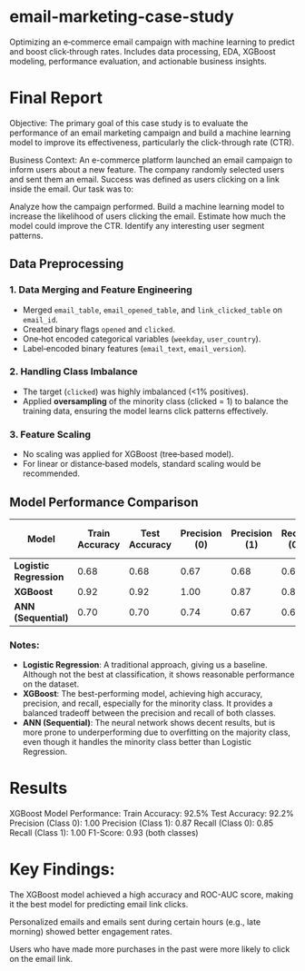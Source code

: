 # email-marketing-case-study
Optimizing an e‑commerce email campaign with machine learning to predict and boost click‑through rates. Includes data processing, EDA, XGBoost modeling, performance evaluation, and actionable business insights.

# Final Report

Objective:
The primary goal of this case study is to evaluate the performance of an email marketing campaign and build a machine learning model to improve its effectiveness, particularly the click-through rate (CTR).

Business Context:
An e-commerce platform launched an email campaign to inform users about a new feature. The company randomly selected users and sent them an email. Success was defined as users clicking on a link inside the email. Our task was to:

Analyze how the campaign performed.
Build a machine learning model to increase the likelihood of users clicking the email.
Estimate how much the model could improve the CTR.
Identify any interesting user segment patterns.

## Data Preprocessing

### 1. Data Merging and Feature Engineering
- Merged `email_table`, `email_opened_table`, and `link_clicked_table` on `email_id`.
- Created binary flags `opened` and `clicked`.
- One‑hot encoded categorical variables (`weekday`, `user_country`).
- Label‑encoded binary features (`email_text`, `email_version`).

### 2. Handling Class Imbalance
- The target (`clicked`) was highly imbalanced (<1% positives).
- Applied **oversampling** of the minority class (clicked = 1) to balance the training data, ensuring the model learns click patterns effectively.

### 3. Feature Scaling
- No scaling was applied for XGBoost (tree‑based model).
- For linear or distance‑based models, standard scaling would be recommended.

## Model Performance Comparison

| Model                | Train Accuracy | Test Accuracy | Precision (0) | Precision (1) | Recall (0) | Recall (1) | F1-Score (0) | F1-Score (1) | AUC Score |
|----------------------|----------------|---------------|---------------|---------------|------------|------------|--------------|--------------|-----------|
| **Logistic Regression** | 0.68           | 0.68          | 0.67          | 0.68          | 0.69       | 0.67       | 0.68         | 0.68         | 0.74      |
| **XGBoost**           | 0.92           | 0.92          | 1.00          | 0.87          | 0.85       | 1.00       | 0.92         | 0.93         | 0.92      |
| **ANN (Sequential)**  | 0.70           | 0.70          | 0.74          | 0.67          | 0.61       | 0.78       | 0.67         | 0.72         | 0.69      |

### Notes:
- **Logistic Regression**: A traditional approach, giving us a baseline. Although not the best at classification, it shows reasonable performance on the dataset.
- **XGBoost**: The best-performing model, achieving high accuracy, precision, and recall, especially for the minority class. It provides a balanced tradeoff between the precision and recall of both classes.
- **ANN (Sequential)**: The neural network shows decent results, but is more prone to underperforming due to overfitting on the majority class, even though it handles the minority class better than Logistic Regression.


# Results
XGBoost Model Performance:
Train Accuracy: 92.5%
Test Accuracy: 92.2%
Precision (Class 0): 1.00
Precision (Class 1): 0.87
Recall (Class 0): 0.85
Recall (Class 1): 1.00
F1-Score: 0.93 (both classes)

# Key Findings:
The XGBoost model achieved a high accuracy and ROC-AUC score, making it the best model for predicting email link clicks.

Personalized emails and emails sent during certain hours (e.g., late morning) showed better engagement rates.

Users who have made more purchases in the past were more likely to click on the email link.
